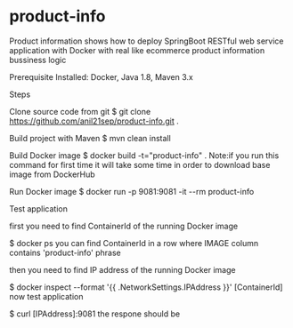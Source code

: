 # product-info

Product information shows how to deploy SpringBoot RESTful web service application with Docker with real like ecommerce product information bussiness logic

Prerequisite
Installed: Docker, Java 1.8, Maven 3.x

Steps

Clone source code from git
$  git clone https://github.com/anil21sep/product-info.git .

Build project with Maven
$ mvn clean install

Build Docker image
$ docker build -t="product-info" .
Note:if you run this command for first time it will take some time in order to download base image from DockerHub

Run Docker image
$ docker run -p 9081:9081 -it --rm product-info

Test application

first you need to find ContainerId of the running Docker image

$ docker ps
you can find ContainerId in a row where IMAGE column contains 'product-info' phrase

then you need to find IP address of the running Docker image

$ docker inspect --format '{{ .NetworkSettings.IPAddress }}' [ContainerId]
now test application

$ curl [IPAddress]:9081
the respone should be

